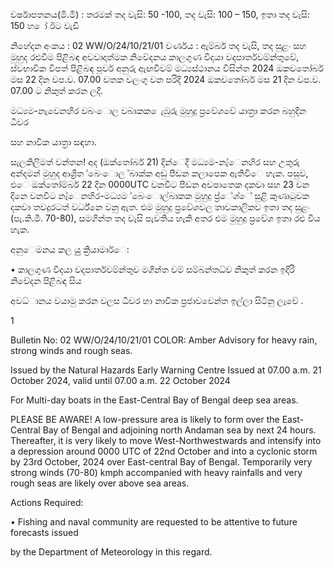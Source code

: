 වර්ෂාපතනය(මි.මී) : තරමක් තද වැසි: 50 -100, තද වැසි: 100 – 150, ඉතා තද වැසි: 150 හ ෝ ඊට වැඩි

නිහේදන අංකය : 02 WW/O/24/10/21/01 වර්ණය : ඇම්බර් තද වැසි, තද සුළං සහ මුහුද රළුවීම පිළිබඳ අවවාදාත්මක නිවේදනය කාලගුණ විදයා වදපාර්තවම්න්තුවේ, ස්වභාවික විපත් පිළිබඳ පූර්ව අනුරු ඇඟවීවම් මධ්‍යස්ථානය විසින්ත 2024 ඔකවතෝබර් මස 22 දින වප.ව. 07.00 වතක වලංගු වන පරිදි 2024 ඔකවතෝබර් මස 21 දින වප.ව. 07.00 ට නිකුත් කරන ලදී.

මධ්‍යම-නැවෙනහිර වබංොල වබාකක ෙැඹුරු මුහුදු ප්‍රවේශවේ යාත්‍රා කරන බහුදින ධීවර

සහ නාවික යාත්‍රා සඳහා.

සැලකිලිමත් වන්තන! අද (ඔක්තෝබර් 21) දින්ෙදී මධ්‍යම-නැ්ෙනහිර සහ උතුරු අන්දමන් මුහුද ආශ්‍රිත ්බෙංොල ්බාක්ක අඩු පීඩන කලාපෙක ඇතිවිෙ හැක. පසුව, එෙ ඔක්තෝම්බර් 22 දින 0000UTC වනවිට පීඩන අවපාතෙක දකවා සහ 23 වන දිනෙ වනවිට නැ්ෙනහිර-මධ්‍යම ්බෙංොල්බාකක මුහුදු ප්‍ර්ේශ්ේ සුළි කුණාටුවක දකවා තවදුරටත් වර්ධ්‍නෙ වනු ඇත. එම මුහුදු ප්‍රවේශවල තාවකාලිකව ඉතා තද සුළං (පැ.කි.මී. 70-80), සමගින්ත තද වැසි පැවතිය හැකි අතර එම මුහුදු ප්‍රවේශ ඉතා රළු විය හැක.

අනුෙමනය කල යුු ක්‍රියාමාර්ෙ:

• කාලගුණ විදයා වදපාර්තවම්න්තුව මගින්ත වම් සම්බන්තධ්‍ව නිකුත් කරන ඉදිරි නිවේදන පිළිබඳ සිය

අවධ්‍ානය වයාමු කරන වලස ධීවර හා නාවික ප්‍රජාවවෙන්ත ඉල්ලා සිටිනු ලැවේ .

1

Bulletin No: 02 WW/O/24/10/21/01 COLOR: Amber Advisory for heavy rain, strong winds and rough seas.

Issued by the Natural Hazards Early Warning Centre Issued at 07.00 a.m. 21 October 2024, valid until 07.00 a.m. 22 October 2024

For Multi-day boats in the East-Central Bay of Bengal deep sea areas.

PLEASE BE AWARE! A low-pressure area is likely to form over the East-Central Bay of Bengal and adjoining north Andaman sea by next 24 hours. Thereafter, it is very likely to move West-Northwestwards and intensify into a depression around 0000 UTC of 22nd October and into a cyclonic storm by 23rd October, 2024 over East-central Bay of Bengal. Temporarily very strong winds (70-80) kmph accompanied with heavy rainfalls and very rough seas are likely over above sea areas.

Actions Required:

• Fishing and naval community are requested to be attentive to future forecasts issued

by the Department of Meteorology in this regard.